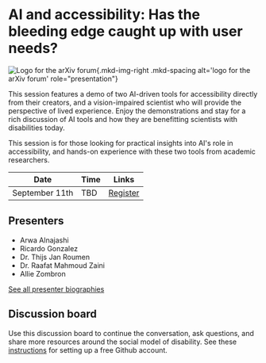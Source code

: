# AI and accessibility: Has the bleeding edge caught up with user needs?

![Logo for the arXiv forum](../../assets/arxiv-forum-logo-full-2024.svg){.mkd-img-right .mkd-spacing alt='logo for the arXiv forum' role="presentation"}

This session features a demo of two AI-driven tools for accessibility directly from their creators, and a vision-impaired scientist who will provide the perspective of lived experience. Enjoy the demonstrations and stay for a rich discussion of AI tools and how they are benefitting scientists with disabilities today.

This session is for those looking for practical insights into AI's role in accessibility, and hands-on experience with these two tools from academic researchers.

| Date | Time | Links |
|---|---|---|
| September 11th   | TBD |  [Register](https://cornell.ca1.qualtrics.com/jfe/form/SV_eEZ1d27LF2fVM7Y) |

## Presenters

- Arwa Alnajashi
- Ricardo Gonzalez
- Dr. Thijs Jan Roumen
- Dr. Raafat Mahmoud Zaini
- Allie Zombron

[See all presenter biographies](presenters)

<!-- ## Session materials and resources -->


## Discussion board
Use this discussion board to continue the conversation, ask questions, and share more resources around the social model of disability. See these [instructions](discussion-board.md) for setting up a free Github account.
